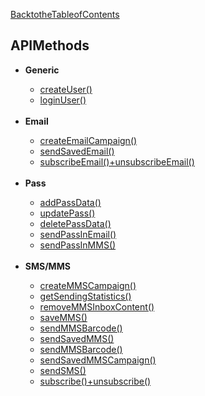 <a href="/1.3/README.md">BacktotheTableofContents</a>
<h2>APIMethods</h2>
<ul>
<li><b>Generic</b></li>
<ul>
<li><a href="createUser().md">createUser()</a></li>
<li><a href="loginUser().md">loginUser()</a></li>
</ul><br/>
<li><b>Email</b></li>
<ul>
<li><a href="createEmailCampaign().md">createEmailCampaign()</a></li>
<li><a href="sendSavedEmail().md">sendSavedEmail()</a></li>
<li><a href="subscribeEmail()+unsubscribeEmail().md">subscribeEmail()+unsubscribeEmail()</a></li>
</ul><br/>
<li><b>Pass</b></li>
<ul>
<li><a href="addPassData().md">addPassData()</a></li>
<li><a href="updatePass().md">updatePass()</a></li>
<li><a href="deletePassData().md">deletePassData()</a></li>
<li><a href="sendPassInEmail().md">sendPassInEmail()</a></li>
<li><a href="sendPassInMMS().md">sendPassInMMS()</a></li>
</ul><br/>
<li><b>SMS/MMS</b></li>
<ul>
<li><a href="createMMSCampaign().md">createMMSCampaign()</a></li>
<li><a href="getSendingStatistics().md">getSendingStatistics()</a></li>
<li><a href="removeMMSInboxContent().md">removeMMSInboxContent()</a></li>
<li><a href="saveMMS().md">saveMMS()</a></li>
<li><a href="sendMMSBarcode().md">sendMMSBarcode()</a></li>
<li><a href="sendSavedMMS().md">sendSavedMMS()</a></li>
<li><a href="sendMMSBarcode().md">sendMMSBarcode()</a></li>
<li><a href="sendSavedMMSCampaign().md">sendSavedMMSCampaign()</a></li>
<li><a href="sendSMS().md">sendSMS()</a></li>
<li><a href="subscribe()+unsubscribe().md">subscribe()+unsubscribe()</a></li>
</ul><br/>
</ul>

